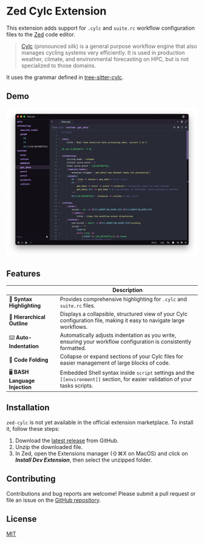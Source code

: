 # Zed Cylc Extension

This extension adds support for `.cylc` and `suite.rc` workflow configuration files to the [Zed](https://github.com/zed-industries/zed) code editor.

> [Cylc](https://github.com/cylc/cylc-flow) (pronounced silk) is a general purpose workflow engine that also manages cycling systems very efficiently. It is used in production weather, climate, and environmental forecasting on HPC, but is not specialized to those domains.

It uses the grammar defined in [tree-sitter-cylc](https://github.com/elliotfontaine/tree-sitter-cylc).

## Demo

<img width="770" alt="Screenshot of Cylc extension in Zed showing syntax highlighting and outline view" src="https://github.com/elliotfontaine/zed-cylc/blob/main/demo.png">

## Features

|                                | **Description**                                                                                                                |
| ------------------------------ | ------------------------------------------------------------------------------------------------------------------------------ |
| 🌈 **Syntax Highlighting**     | Provides comprehensive highlighting for `.cylc` and `suite.rc` files.                                                          |
| 📜 **Hierarchical Outline**    | Displays a collapsible, structured view of your Cylc configuration file, making it easy to navigate large workflows.           |
| ⌨️ **Auto-Indentation**        | Automatically adjusts indentation as you write, ensuring your workflow configuration is consistently formatted.                |
| 📂 **Code Folding**            | Collapse or expand sections of your Cylc files for easier management of large blocks of code.                                  |
| 🖥️ **BASH Language Injection** | Embedded Shell syntax inside `script` settings and the `[[environment]]` section, for easier validation of your tasks scripts. |

## Installation

`zed-cylc` is not yet available in the official extension marketplace. To install it, follow these steps:

1. Download the [latest release](https://github.com/elliotfontaine/tree-sitter-cylc/releases/) from GitHub.
2. Unzip the downloaded file.
3. In Zed, open the Extensions manager (⇧⌘X on MacOS) and click on **_Install Dev Extension_**, then select the unzipped folder.

## Contributing

Contributions and bug reports are welcome! Please submit a pull request or file an issue on the [GitHub repository](https://github.com/elliotfontaine/zed-cylc).

## License

[MIT](LICENSE)
